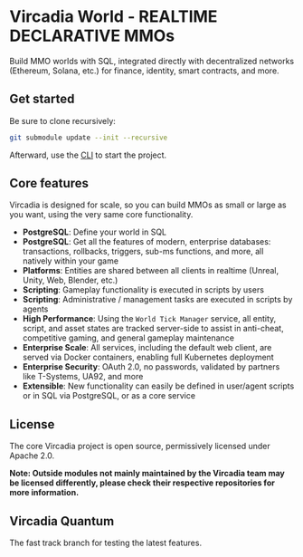 # Vircadia World - REALTIME DECLARATIVE MMOs

Build MMO worlds with SQL, integrated directly with decentralized networks (Ethereum, Solana, etc.) for finance, identity, smart contracts, and more.

## Get started

Be sure to clone recursively:

```sh
git submodule update --init --recursive
```

Afterward, use the [CLI](./cli/README.md) to start the project.

## Core features

Vircadia is designed for scale, so you can build MMOs as small or large as you want, using the very same core functionality.

* **PostgreSQL**: Define your world in SQL
* **PostgreSQL**: Get all the features of modern, enterprise databases: transactions, rollbacks, triggers, sub-ms functions, and more, all natively within your game
* **Platforms**: Entities are shared between all clients in realtime (Unreal, Unity, Web, Blender, etc.)
* **Scripting**: Gameplay functionality is executed in scripts by users
* **Scripting**: Administrative / management tasks are executed in scripts by agents
* **High Performance**: Using the `World Tick Manager` service, all entity, script, and asset states are tracked server-side to assist in anti-cheat, competitive gaming, and general gameplay maintenance
* **Enterprise Scale**: All services, including the default web client, are served via Docker containers, enabling full Kubernetes deployment
* **Enterprise Security**: OAuth 2.0, no passwords, validated by partners like T-Systems, UA92, and more
* **Extensible**: New functionality can easily be defined in user/agent scripts or in SQL via PostgreSQL, or as a core service

## License

The core Vircadia project is open source, permissively licensed under Apache 2.0.

**Note: Outside modules not mainly maintained by the Vircadia team may be licensed differently, please check their respective repositories for more information.**

## Vircadia Quantum

The fast track branch for testing the latest features.